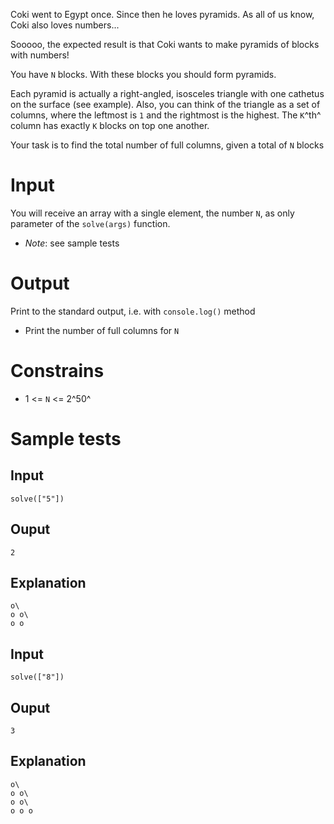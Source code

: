 Coki went to Egypt once. Since then he loves pyramids. As all of us
know, Coki also loves numbers\...

Sooooo, the expected result is that Coki wants to make pyramids of
blocks with numbers!

You have `N` blocks. With these blocks you should form pyramids.

Each pyramid is actually a right-angled, isosceles triangle with one
cathetus on the surface (see example). Also, you can think of the
triangle as a set of columns, where the leftmost is `1` and the
rightmost is the highest. The `K`^th^ column has exactly `K` blocks on
top one another.

Your task is to find the total number of full columns, given a total of
`N` blocks

# Input

You will receive an array with a single element, the number `N`, as only
parameter of the `solve(args)` function.

-   *Note*: see sample tests

# Output

Print to the standard output, i.e. with `console.log()` method

-   Print the number of full columns for `N`

# Constrains

-   1 \<= `N` \<= 2^50^

# Sample tests

## Input
```
solve(["5"])
```

## Ouput
```
2
```

## Explanation
```
o\
o o\
o o
```

## Input
```
solve(["8"])
```

## Ouput
```
3
```

## Explanation
```
o\
o o\
o o\
o o o
```
